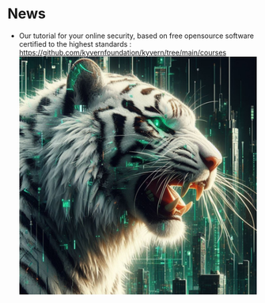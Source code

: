 # News
- Our tutorial for your online security, based on free opensource software certified to the highest standards : https://github.com/kyvernfoundation/kyvern/tree/main/courses
![whitetiger2](https://github.com/kyvernfoundation/kyvern/blob/main/images/whitetiger2.jpg)

